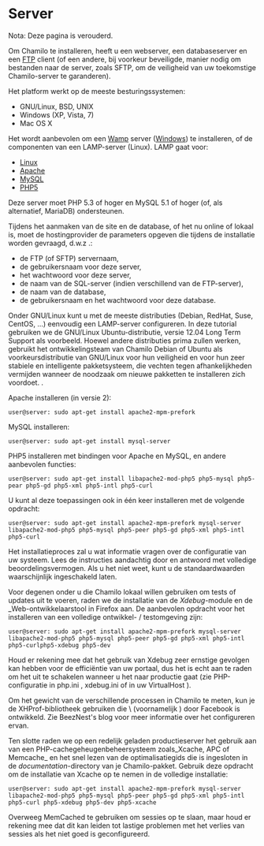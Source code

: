 # Server

Nota: Deze pagina is verouderd.

Om Chamilo te installeren, heeft u een webserver, een databaseserver en een [FTP](http://fr.wikipedia.org/wiki/File_Transfer_Protocol) client \(of een andere, bij voorkeur beveiligde, manier nodig om bestanden naar de server, zoals SFTP, om de veiligheid van uw toekomstige Chamilo-server te garanderen\).

Het platform werkt op de meeste besturingssystemen:

* GNU/Linux, BSD, UNIX
* Windows \(XP, Vista, 7\)
* Mac OS X

Het wordt aanbevolen om een [Wamp](http://fr.wikipedia.org/wiki/WAMP) server \([Windows](http://fr.wikipedia.org/wiki/Microsoft_Windows)\) te installeren, of de componenten van een LAMP-server \(Linux\). LAMP gaat voor:

* [Linux](http://fr.wikipedia.org/wiki/Linux)
* [Apache](http://fr.wikipedia.org/wiki/Apache_HTTP_Server)
* [MySQL](http://fr.wikipedia.org/wiki/MySQL)
* [PHP5](http://fr.wikipedia.org/wiki/PHP)

Deze server moet PHP 5.3 of hoger en MySQL 5.1 of hoger \(of, als alternatief, MariaDB\) ondersteunen.

Tijdens het aanmaken van de site en de database, of het nu online of lokaal is, moet de hostingprovider de parameters opgeven die tijdens de installatie worden gevraagd, d.w.z .:

* de FTP \(of SFTP\) servernaam,
* de gebruikersnaam voor deze server,
* het wachtwoord voor deze server,
* de naam van de SQL-server \(indien verschillend van de FTP-server\),
* de naam van de database,
* de gebruikersnaam en het wachtwoord voor deze database.

Onder GNU/Linux kunt u met de meeste distributies \(Debian, RedHat, Suse, CentOS, ...\) eenvoudig een LAMP-server configureren. In deze tutorial gebruiken we de GNU/Linux Ubuntu-distributie, versie 12.04 Long Term Support als voorbeeld. Hoewel andere distributies prima zullen werken, gebruikt het ontwikkelingsteam van Chamilo Debian of Ubuntu als voorkeursdistributie van GNU/Linux voor hun veiligheid en voor hun zeer stabiele en intelligente pakketsysteem, die vechten tegen afhankelijkheden vermijden wanneer de noodzaak om nieuwe pakketten te installeren zich voordoet. .

Apache installeren \(in versie 2\):

```
user@server: sudo apt-get install apache2-mpm-prefork
```

MySQL installeren:
```
user@server: sudo apt-get install mysql-server
```
PHP5 installeren met bindingen voor Apache en MySQL, en andere aanbevolen functies:
```
user@server: sudo apt-get install libapache2-mod-php5 php5-mysql php5-pear php5-gd php5-xml php5-intl php5-curl
```
U kunt al deze toepassingen ook in één keer installeren met de volgende opdracht:
```
user@server: sudo apt-get install apache2-mpm-prefork mysql-server libapache2-mod-php5 php5-mysql php5-peer php5-gd php5-xml php5-intl php5-curl
```

Het installatieproces zal u wat informatie vragen over de configuratie van uw systeem. Lees de instructies aandachtig door en antwoord met volledige beoordelingsvermogen. Als u het niet weet, kunt u de standaardwaarden waarschijnlijk ingeschakeld laten.

Voor degenen onder u die Chamilo lokaal willen gebruiken om tests of updates uit te voeren, raden we de installatie van de _Xdebug_-module en de _Web-ontwikkelaarstool in Firefox aan. De aanbevolen opdracht voor het installeren van een volledige ontwikkel- / testomgeving zijn:
```
user@server: sudo apt-get install apache2-mpm-prefork mysql-server libapache2-mod-php5 php5-mysql php5-peer php5-gd php5-xml php5-intl php5-curlphp5-xdebug php5-dev
```

Houd er rekening mee dat het gebruik van Xdebug zeer ernstige gevolgen kan hebben voor de efficiëntie van uw portaal, dus het is echt aan te raden om het uit te schakelen wanneer u het naar productie gaat (zie PHP-configuratie in php.ini , xdebug.ini of in uw VirtualHost \).

Om het gewicht van de verschillende processen in Chamilo te meten, kun je de XHProf-bibliotheek gebruiken die \ (voornamelijk \) door Facebook is ontwikkeld. Zie BeezNest's blog voor meer informatie over het configureren ervan.

Ten slotte raden we op een redelijk geladen productieserver het gebruik aan van een PHP-cachegeheugenbeheersysteem zoals_Xcache, APC of Memcache_ en het snel lezen van de optimalisatiegids die is ingesloten in de _documentation_-directory van je Chamilo-pakket. Gebruik deze opdracht om de installatie van Xcache op te nemen in de volledige installatie:

```
user@server: sudo apt-get install apache2-mpm-prefork mysql-server libapache2-mod-php5 php5-mysql php5-peer php5-gd php5-xml php5-intl php5-curl php5-xdebug php5-dev php5-xcache
```

Overweeg MemCached te gebruiken om sessies op te slaan, maar houd er rekening mee dat dit kan leiden tot lastige problemen met het verlies van sessies als het niet goed is geconfigureerd.
